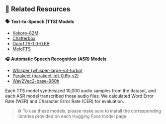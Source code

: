 ## 🔗 Related Resources

**🗣️ Text-to-Speech (TTS) Models**
- [Kokoro-82M](https://huggingface.co/hexgrad/Kokoro-82M)
- [Chatterbox](https://huggingface.co/ResembleAI/chatterbox)
- [OuteTTS-1.0-0.6B](https://huggingface.co/OuteAI/OuteTTS-1.0-0.6B)
- [MeloTTS](https://huggingface.co/myshell-ai/MeloTTS-English)

**🎧 Automatic Speech Recognition (ASR) Models**
- [Whisper (whisper-large-v3-turbo)](https://huggingface.co/openai/whisper-large-v3-turbo)
- [Parakeet (parakeet-tdt-0.6b-v2)](https://huggingface.co/nvidia/parakeet-tdt-0.6b-v2)
- [Wav2Vec2-base-960h](https://huggingface.co/facebook/wav2vec2-base-960h)

Each TTS model synthesized 10,000 audio samples from the dataset, and each ASR model transcribed those audio files. We calculated Word Error Rate (WER) and Character Error Rate (CER) for evaluation.

> ⚙️ To use these models, please make sure to install the corresponding libraries provided on each Hugging Face model page.
